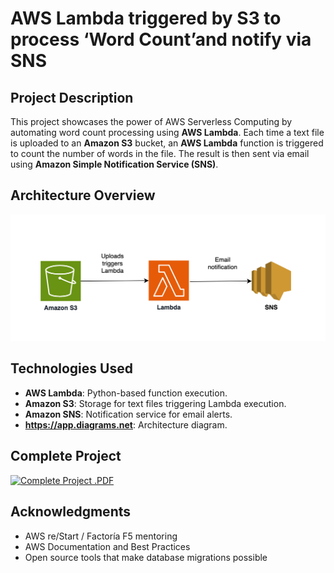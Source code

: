 # AWS Lambda triggered by S3 to process ‘Word Count’and notify via SNS #

## Project Description

This project showcases the power of AWS Serverless Computing by automating word count
processing using **AWS Lambda**. Each time a text file is uploaded to an **Amazon S3** bucket, an **AWS Lambda** function is triggered to count the number of words in the file. The result is then sent via email using **Amazon Simple Notification Service (SNS)**.

## Architecture Overview

![Architecture Overview](Images/Architecture.png)

## Technologies Used

* **AWS Lambda**: Python-based function execution.
* **Amazon S3**: Storage for text files triggering Lambda execution.
* **Amazon SNS**: Notification service for email alerts.
* **https://app.diagrams.net**: Architecture diagram.

## Complete Project

[![Complete Project .PDF](https://img.shields.io/badge/-Complete%20Project%20.PDF-FF9900?style=for-the-badge&logo=amazon-aws&logoColor=orange)](https://github.com/juleannynavas/AWS-lambda-s3-sns-automation/blob/main/2.Lambda_S3_SNS.pdf)

## Acknowledgments

- AWS re/Start / Factoría F5 mentoring
- AWS Documentation and Best Practices
- Open source tools that make database migrations possible
